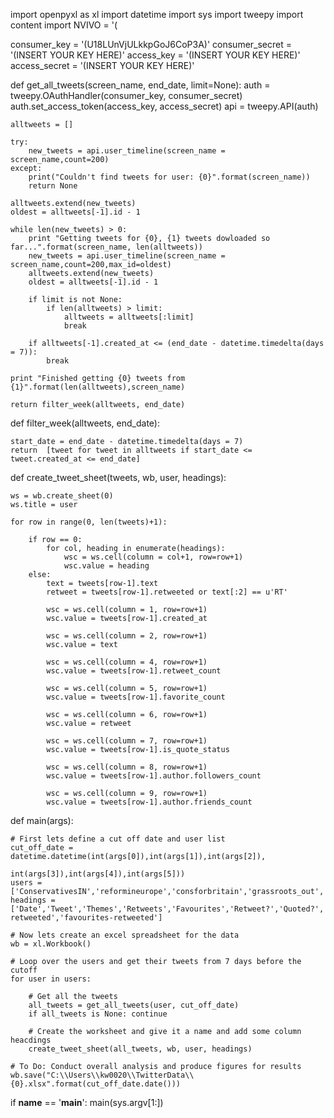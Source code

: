 import openpyxl as xl
import datetime
import sys
import tweepy
import content
import NVIVO = '(

consumer_key = '(U18LUnVjULkkpGoJ6CoP3A)'
consumer_secret = '(INSERT YOUR KEY HERE)'
access_key = '(INSERT YOUR KEY HERE)'
access_secret = '(INSERT YOUR KEY HERE)'


def get_all_tweets(screen_name, end_date, limit=None):
    auth = tweepy.OAuthHandler(consumer_key, consumer_secret)
    auth.set_access_token(access_key, access_secret)
    api = tweepy.API(auth)
    	
    alltweets = []
    	
    try:
        new_tweets = api.user_timeline(screen_name = screen_name,count=200)
    except:
        print("Couldn't find tweets for user: {0}".format(screen_name))
        return None
    
    alltweets.extend(new_tweets)
    oldest = alltweets[-1].id - 1
    	
    while len(new_tweets) > 0:
        print "Getting tweets for {0}, {1} tweets dowloaded so far...".format(screen_name, len(alltweets))
        new_tweets = api.user_timeline(screen_name = screen_name,count=200,max_id=oldest)
        alltweets.extend(new_tweets)        
        oldest = alltweets[-1].id - 1
        
        if limit is not None:
            if len(alltweets) > limit:
                alltweets = alltweets[:limit]
                break

        if alltweets[-1].created_at <= (end_date - datetime.timedelta(days = 7)):
            break
            
    print "Finished getting {0} tweets from {1}".format(len(alltweets),screen_name)
     
    return filter_week(alltweets, end_date) 
         
def filter_week(alltweets, end_date):
    
    start_date = end_date - datetime.timedelta(days = 7)
    return  [tweet for tweet in alltweets if start_date <= tweet.created_at <= end_date]
         
def create_tweet_sheet(tweets, wb, user, headings):

    ws = wb.create_sheet(0)
    ws.title = user

    for row in range(0, len(tweets)+1):

        if row == 0:
            for col, heading in enumerate(headings):
                wsc = ws.cell(column = col+1, row=row+1)
                wsc.value = heading
        else:
            text = tweets[row-1].text
            retweet = tweets[row-1].retweeted or text[:2] == u'RT'
                
            wsc = ws.cell(column = 1, row=row+1)
            wsc.value = tweets[row-1].created_at
                
            wsc = ws.cell(column = 2, row=row+1)
            wsc.value = text
                
            wsc = ws.cell(column = 4, row=row+1)
            wsc.value = tweets[row-1].retweet_count
                
            wsc = ws.cell(column = 5, row=row+1)
            wsc.value = tweets[row-1].favorite_count
                
            wsc = ws.cell(column = 6, row=row+1)
            wsc.value = retweet
                
            wsc = ws.cell(column = 7, row=row+1)
            wsc.value = tweets[row-1].is_quote_status
                
            wsc = ws.cell(column = 8, row=row+1)
            wsc.value = tweets[row-1].author.followers_count
                
            wsc = ws.cell(column = 9, row=row+1)
            wsc.value = tweets[row-1].author.friends_count

def main(args):

    # First lets define a cut off date and user list
    cut_off_date = datetime.datetime(int(args[0]),int(args[1]),int(args[2]),
                                     int(args[3]),int(args[4]),int(args[5]))
    users = ['ConservativesIN','reformineurope','consforbritain','grassroots_out','labour4europe','Scientists4EU','labourleave','StrongerIn','LeaveEUOfficial','vote_leave']
    headings = ['Date','Tweet','Themes','Retweets','Favourites','Retweet?','Quoted?','Followers','Following','Retweets-retweeted','favourites-retweeted']
    
    # Now lets create an excel spreadsheet for the data  
    wb = xl.Workbook()

    # Loop over the users and get their tweets from 7 days before the cutoff
    for user in users:

        # Get all the tweets
        all_tweets = get_all_tweets(user, cut_off_date)
        if all_tweets is None: continue

        # Create the worksheet and give it a name and add some column heacdings
        create_tweet_sheet(all_tweets, wb, user, headings)

    # To Do: Conduct overall analysis and produce figures for results
    wb.save("C:\\Users\\kw0020\\TwitterData\\{0}.xlsx".format(cut_off_date.date()))

if __name__ == '__main__':
    main(sys.argv[1:])
